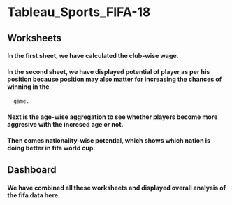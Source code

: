 # Tableau_Sports_FIFA-18

 ## Worksheets
 #### In the first sheet, we have calculated the club-wise wage.
 #### In the second sheet, we have displayed potential of player as per his position because position may also matter for increasing the chances of winning in the 
      game.
 #### Next is the age-wise aggregation to see whether players become more aggresive with the incresed age or not.
 #### Then comes nationality-wise potential, which shows which nation is doing better in fifa world cup.

## Dashboard
 #### We have combined all these worksheets and displayed overall analysis of the fifa data here.
